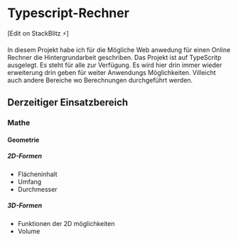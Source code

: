 # Typescript-Rechner

[Edit on StackBlitz ⚡️]

In diesem Projekt habe ich für die Mögliche Web anwedung für einen Online Rechner die Hintergrundarbeit geschriben. Das Projekt ist auf TypeScritp ausgelegt. Es steht für alle zur Verfügung. Es wird hier drin immer wieder erweiterung drin geben für weiter Anwendungs Möglichkeiten. Villeicht auch andere Bereiche wo Berechnungen durchgeführt werden. 

## Derzeitiger Einsatzbereich

### Mathe
#### Geometrie 
##### 2D-Formen
* Flächeninhalt
* Umfang
* Durchmesser
##### 3D-Formen
* Funktionen der 2D möglichkeiten
* Volume
